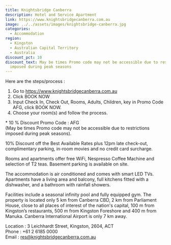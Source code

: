 ```yaml
---
title: Knightsbridge Canberra
description: Hotel and Service Apartment
link: https://www.knightsbridgecanberra.com.au
image: ../../assets/images/knightsbridge-canberra.jpg
categories:
  - Accommodation
region:
  - Kingston
  - Australian Capital Territory
  - Australia
discount_pct: 10
discount_text: May be times Promo code may not be accessible due to restrictions
  imposed during peak seasons
---
```


Here are the steps/process :

1. Go to https://www.knightsbridgecanberra.com.au
2. Click BOOK NOW
3. Input Check In, Check Out, Rooms, Adults, Children, key in Promo Code AFG, click BOOK NOW.
4. Choose your room(s) and follow the process.

\* 10 % Discount Promo Code : AFG\
(May be times Promo code may not be accessible due to restrictions imposed during peak seasons).

10% Discount off the Best Available Rates plus 12pm late check-out, complimentary parking, in-room movies and no credit card surcharge.

Rooms and apartments offer free WiFi, Nespresso Coffee Machine and selection of T2 teas. Basement parking is available on site.

The accommodation is air conditioned and comes with smart LED TVs. Apartments have a living area and balcony, full kitchens fitted with a dishwasher, and a bathroom with rainfall showers.

Facilities include a seasonal infinity pool and fully equipped gym. The property is located only 5 km from Canberra CBD, 2 km from Parliament House, close to all places of interest of the nation's capital, 100 m from Kingston’s restaurants, 500 m from Kingston Foreshore and 400 m from Manuka. Canberra International Airport is only 7 km away.

Location : 3 Leichhardt Street, Kingston, 2604, ACT\
Phone : +61 2 6185 0000\
Email : res@knightsbridgecanberra.com.au
